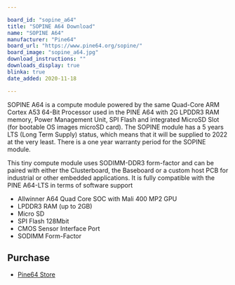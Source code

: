 ```yaml
---

board_id: "sopine_a64"
title: "SOPINE A64 Download"
name: "SOPINE A64"
manufacturer: "Pine64"
board_url: "https://www.pine64.org/sopine/"
board_image: "sopine_a64.jpg"
download_instructions: ""
downloads_display: true
blinka: true
date_added: 2020-11-18

---
```


SOPINE A64 is a compute module powered by the same Quad-Core ARM Cortex A53 64-Bit Processor used in the PINE A64 with 2G LPDDR3 RAM memory, Power Management Unit, SPI Flash and integrated MicroSD Slot (for bootable OS images microSD card). The SOPINE module has a 5 years LTS (Long Term Supply) status, which means that it will be supplied to 2022 at the very least. There is a one year warranty period for the SOPINE module.

This tiny compute module uses SODIMM-DDR3 form-factor and can be paired with either the Clusterboard, the Baseboard or a custom host PCB for industrial or other embedded applications. It is fully compatible with the PINE A64-LTS in terms of software support

- Allwinner A64 Quad Core SOC with Mali 400 MP2 GPU
- LPDDR3 RAM (up to 2GB)
- Micro SD
- SPI Flash 128Mbit
- CMOS Sensor Interface Port
- SODIMM Form-Factor

## Purchase
* [Pine64 Store](https://pine64.com/product-category/sopine/)
